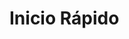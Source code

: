 # Inicio Rápido


[Transport Client]: ./Transport/TransportClient.md
[Transport Server]: ./Transport/TransportServer.md
